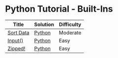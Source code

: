 # Python Tutorial - Built-Ins

| Title | Solution | Difficulty |
| ----- | -------- | ---------- |
| [Sort Data](https://www.hackerrank.com/challenges/python-sort-sort) | [Python](./Sort%20Data/main.py) | Moderate |
| [Input()](https://www.hackerrank.com/challenges/input) | [Python](./Input()/main.py) | Easy |
| [Zipped!](https://www.hackerrank.com/challenges/zipped) | [Python](./Zipped!/main.py) | Easy |
